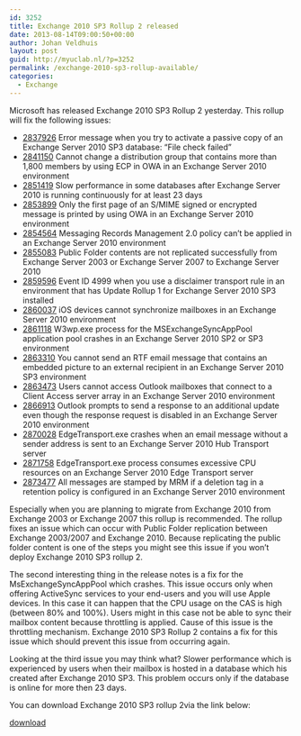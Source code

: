 ```yaml
---
id: 3252
title: Exchange 2010 SP3 Rollup 2 released
date: 2013-08-14T09:00:50+00:00
author: Johan Veldhuis
layout: post
guid: http://myuclab.nl/?p=3252
permalink: /exchange-2010-sp3-rollup-available/
categories:
  - Exchange
---
```

Microsoft has released Exchange 2010 SP3 Rollup 2 yesterday. This rollup will fix the following issues:

  * <div>
      <a href="http://support.microsoft.com/kb/2837926">2837926</a> Error message when you try to activate a passive copy of an Exchange Server 2010 SP3 database: &#8220;File check failed&#8221;
    </div>

  * <div>
      <a href="http://support.microsoft.com/kb/2841150">2841150</a> Cannot change a distribution group that contains more than 1,800 members by using ECP in OWA in an Exchange Server 2010 environment
    </div>

  * <div>
      <a href="http://support.microsoft.com/kb/2851419">2851419</a> Slow performance in some databases after Exchange Server 2010 is running continuously for at least 23 days
    </div>

  * <div>
      <a href="http://support.microsoft.com/kb/2853899">2853899</a> Only the first page of an S/MIME signed or encrypted message is printed by using OWA in an Exchange Server 2010 environment
    </div>

  * <div>
      <a href="http://support.microsoft.com/kb/2854564">2854564</a> Messaging Records Management 2.0 policy can&#8217;t be applied in an Exchange Server 2010 environment
    </div>

  * <div>
      <a href="http://support.microsoft.com/kb/2855083">2855083</a> Public Folder contents are not replicated successfully from Exchange Server 2003 or Exchange Server 2007 to Exchange Server 2010
    </div>

  * <div>
      <a href="http://support.microsoft.com/kb/2859596">2859596</a> Event ID 4999 when you use a disclaimer transport rule in an environment that has Update Rollup 1 for Exchange Server 2010 SP3 installed
    </div>

  * <div>
      <a href="http://support.microsoft.com/kb/2860037">2860037</a> iOS devices cannot synchronize mailboxes in an Exchange Server 2010 environment
    </div>

  * <div>
      <a href="http://support.microsoft.com/kb/2861118">2861118</a> W3wp.exe process for the MSExchangeSyncAppPool application pool crashes in an Exchange Server 2010 SP2 or SP3 environment
    </div>

  * <div>
      <a href="http://support.microsoft.com/kb/2863310">2863310</a> You cannot send an RTF email message that contains an embedded picture to an external recipient in an Exchange Server 2010 SP3 environment
    </div>

  * <div>
      <a href="http://support.microsoft.com/kb/2863473">2863473</a> Users cannot access Outlook mailboxes that connect to a Client Access server array in an Exchange Server 2010 environment
    </div>

  * <div>
      <a href="http://support.microsoft.com/kb/2866913">2866913</a> Outlook prompts to send a response to an additional update even though the response request is disabled in an Exchange Server 2010 environment
    </div>

  * <div>
      <a href="http://support.microsoft.com/kb/2870028">2870028</a> EdgeTransport.exe crashes when an email message without a sender address is sent to an Exchange Server 2010 Hub Transport server
    </div>

  * <div>
      <a href="http://support.microsoft.com/kb/2871758">2871758</a> EdgeTransport.exe process consumes excessive CPU resources on an Exchange Server 2010 Edge Transport server
    </div>

  * <div>
      <a href="http://support.microsoft.com/kb/2873477">2873477</a> All messages are stamped by MRM if a deletion tag in a retention policy is configured in an Exchange Server 2010 environment
    </div>

Especially when you are planning to migrate from Exchange 2010 from Exchange 2003 or Exchange 2007 this rollup is recommended. The rollup fixes an issue which can occur with Public Folder replication between Exchange 2003/2007 and Exchange 2010. Because replicating the public folder content is one of the steps you might see this issue if you won&#8217;t deploy Exchange 2010 SP3 rollup 2.

The second interesting thing in the release notes is a fix for the MsExchangeSyncAppPool which crashes. This issue occurs only when offering ActiveSync services to your end-users and you will use Apple devices. In this case it can happen that the CPU usage on the CAS is high (between 80% and 100%). Users might in this case not be able to sync their mailbox content because throttling is applied. Cause of this issue is the throttling mechanism. Exchange 2010 SP3 Rollup 2 contains a fix for this issue which should prevent this issue from occurring again.

Looking at the third issue you may think what? Slower performance which is experienced by users when their mailbox is hosted in a database which his created after Exchange 2010 SP3. This problem occurs only if the database is online for more then 23 days.

You can download Exchange 2010 SP3 rollup 2via the link below:

[download](http://www.microsoft.com/en-us/download/details.aspx?id=39835 "Exchange 2010 SP3 Rollup 2 download")